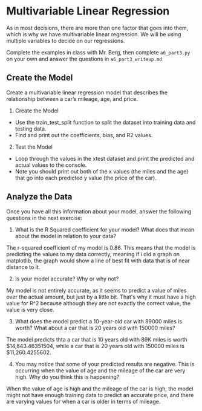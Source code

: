 # Multivariable Linear Regression

As in most decisions, there are more than one factor that goes into them, which is why we have multivariable linear regression.  We will be using multiple variables to decide on our regressions.

Complete the examples in class with Mr. Berg, then complete `a6_part3.py` on your own and answer the questions in `a6_part3_writeup.md`

## Create the Model
Create a multivariable linear regression model that describes the relationship between a car’s mileage, age, and price.

1. Create the Model
- Use the train_test_split function to split the dataset into training data and testing data.
- Find and print out the coefficients, bias, and R2 values.
2. Test the Model
- Loop through the values in the xtest dataset and print the predicted and actual values to the console.
- Note you should print out both of the x values (the miles and the age) that go into each predicted y value (the price of the car).

## Analyze the Data
Once you have all this information about your model, answer the following questions in the next exercise:

1. What is the R Squared coefficient for your model? What does that mean about the model in relation to your data?

The r-squared coefficient of my model is 0.86. This means that the model is predicting the values to my data correctly, meaning if i did a graph on matplotlib, the graph would show a line of best fit with data that is of near distance to it.

2. Is your model accurate? Why or why not?

My model is not entirely accurate, as it seems to predict a value of miles over the actual amount, but just by a little bit. That's why it must have a high value for R^2 because although they are not exactly the correct value, the value is very close.

3. What does the model predict a 10-year-old car with 89000 miles is worth? What about a car that is 20 years old with 150000 miles?

The model predicts thta a car that is 10 years old with 89K miles is worth $14,643.46351504, while a car that is 20 years old with 150000 miles is $11,260.4255602.

4. You may notice that some of your predicted results are negative. This is occurring when the value of age and the mileage of the car are very high. Why do you think this is happening?

When the value of age is high and the mileage of the car is high, the model might not have enough training data to predict an accurate price, and there are varying values for when a car is older in terms of mileage.